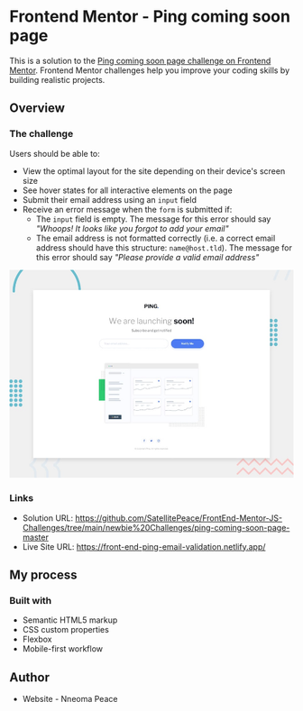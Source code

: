 # Frontend Mentor - Ping coming soon page

This is a solution to the [Ping coming soon page challenge on Frontend Mentor](https://www.frontendmentor.io/challenges/ping-single-column-coming-soon-page-5cadd051fec04111f7b848da). Frontend Mentor challenges help you improve your coding skills by building realistic projects.

## Overview

### The challenge

Users should be able to:

- View the optimal layout for the site depending on their device's screen size
- See hover states for all interactive elements on the page
- Submit their email address using an `input` field
- Receive an error message when the `form` is submitted if:
  - The `input` field is empty. The message for this error should say _"Whoops! It looks like you forgot to add your email"_
  - The email address is not formatted correctly (i.e. a correct email address should have this structure: `name@host.tld`). The message for this error should say _"Please provide a valid email address"_

![Design preview for the Ping coming soon page coding challenge](./design/desktop-preview.jpg)

### Links

- Solution URL: https://github.com/SatellitePeace/FrontEnd-Mentor-JS-Challenges/tree/main/newbie%20Challenges/ping-coming-soon-page-master
- Live Site URL: https://front-end-ping-email-validation.netlify.app/

## My process

### Built with

- Semantic HTML5 markup
- CSS custom properties
- Flexbox
- Mobile-first workflow

## Author

- Website - Nneoma Peace
